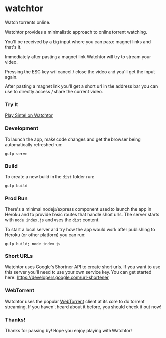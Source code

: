 # watchtor
Watch torrents online.

Watchtor provides a minimalistic approach to online torrent watching.

You'll be received by a big input where you can paste magnet links and that's it.

Immediately after pasting a magnet link Watchtor will try to stream your video.

Pressing the ESC key will cancel / close the video and you'll get the input again.

After pasting a magnet link you'll get a short url in the address bar you can use to directly access / share the current video.

### Try It

[Play Sintel on Watchtor](https://watchtor.herokuapp.com/YZksya)

### Development

To launch the app, make code changes and get the browser being automatically refreshed run:

`gulp serve`

### Build

To create a new build in the `dist` folder run:

`gulp build`

### Prod Run

There's a minimal nodejs/express component used to launch the app in Heroku and to provide basic routes that handle short urls. The server starts with `node index.js` and uses the `dist` content.

To start a local server and try how the app would work after publishing to Heroku (or other platform) you can run:

`gulp build; node index.js`

### Short URLs

Watchtor uses Google's Shortner API to create short urls.
If you want to use this server you'll need to use your own service key.
You can get started here:
https://developers.google.com/url-shortener

### WebTorrent

Watchtor uses the popular [WebTorrent](https://github.com/feross/webtorrent) client at its core to do torrent streaming.
If you haven't heard about it before, you should check it out now!

### Thanks!

Thanks for passing by!
Hope you enjoy playing with Watchtor!
